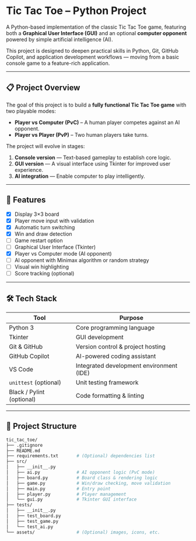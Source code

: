 # Tic Tac Toe – Python Project 

A Python-based implementation of the classic Tic Tac Toe game, featuring both a **Graphical User Interface (GUI)** and an optional **computer opponent** powered by simple artificial intelligence (AI).

This project is designed to deepen practical skills in Python, Git, GitHub Copilot, and application development workflows — moving from a basic console game to a feature-rich application.

---

## 📋 Project Overview

The goal of this project is to build a **fully functional Tic Tac Toe game** with two playable modes:

- **Player vs Computer (PvC)** – A human player competes against an AI opponent. 
- **Player vs Player (PvP)** – Two human players take turns.

The project will evolve in stages:
1. **Console version** — Text-based gameplay to establish core logic.
2. **GUI version** — A visual interface using Tkinter for improved user experience.
3. **AI integration** — Enable computer to play intelligently.

---

## 🚀 Features

- [x] Display 3×3 board
- [x] Player move input with validation
- [x] Automatic turn switching
- [x] Win and draw detection
- [ ] Game restart option
- [ ] Graphical User Interface (Tkinter)
- [x] Player vs Computer mode (AI opponent)
- [ ] AI opponent with Minimax algorithm or random strategy
- [ ] Visual win highlighting
- [ ] Score tracking (optional)

---

## 🛠️ Tech Stack

| Tool | Purpose |
|------|---------|
| Python 3 | Core programming language |
| Tkinter | GUI development |
| Git & GitHub | Version control & project hosting |
| GitHub Copilot | AI-powered coding assistant |
| VS Code | Integrated development environment (IDE) |
| `unittest` (optional) | Unit testing framework |
| Black / Pylint (optional) | Code formatting & linting |

---

## 📂 Project Structure

```bash
tic_tac_toe/
├── .gitignore
├── README.md
├── requirements.txt       # (Optional) dependencies list
├── src/
│   ├── __init__.py
│   ├── ai.py              # AI opponent logic (PvC mode)
│   ├── board.py           # Board class & rendering logic
│   ├── game.py            # Win/draw checking, move validation
│   ├── main.py            # Entry point
│   ├── player.py          # Player management
│   └── gui.py             # Tkinter GUI interface
├── tests/
│   ├── __init__.py
│   ├── test_board.py
│   ├── test_game.py
│   └── test_ai.py
└── assets/                # (Optional) images, icons, etc.
